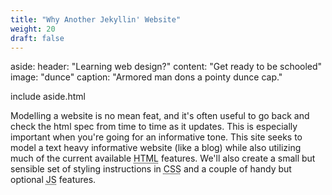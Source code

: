 ```yaml
---
title: "Why Another Jekyllin' Website"
weight: 20
draft: false
---
```


aside:
    header: "Learning web design?"
    content: "Get ready to be schooled"
    image: "dunce"
    caption: "Armored man dons a pointy dunce cap."

<div>
    include aside.html
    <p>
        Modelling a website is no mean feat, and it's often useful to go back and check the html spec
        from time to time as it updates. This is especially important when you're going for an informative tone.
        This site seeks to model a text heavy informative website (like a blog) while also utilizing much of the
        current available <abbr title="HyperText Markup Language">HTML</abbr> features. We'll also create a
        small but sensible set of styling instructions in <abbr title="Cascading Style Sheets">CSS</abbr> and a couple
        of handy but optional <abbr title="Javascript">JS</abbr> features.
    </p>
</div>

<!-- Still relying on our div to make columns and preserve aside spacing.  I want to keep the aside functionality as is but something to think about. -->
